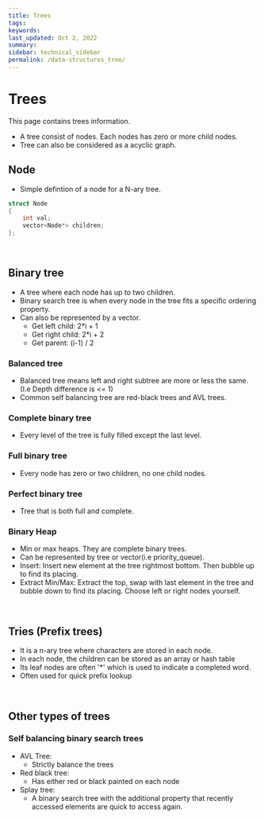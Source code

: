 ```yaml
---
title: Trees
tags: 
keywords: 
last_updated: Oct 2, 2022
summary: 
sidebar: technical_sidebar
permalink: /data-structures_tree/
---
```


# Trees 
This page contains trees information. 
- A tree consist of nodes. Each nodes has zero or more child nodes.
- Tree can also be considered as a acyclic graph.

## Node
- Simple defintion of a node for a N-ary tree.
```c++
struct Node
{
    int val;
    vector<Node*> children;
};
```
<br>

## Binary tree
- A tree where each node has up to two children.
- Binary search tree is when every node in the tree fits a specific ordering property. 
- Can also be represented by a vector. 
  - Get left child: 2*i + 1
  - Get right child: 2*i + 2
  - Get parent: (i-1) / 2

### Balanced tree
- Balanced tree means left and right subtree are more or less the same. (I.e Depth difference is <= 1)
- Common self balancing tree are red-black trees and AVL trees.

### Complete binary tree
- Every level of the tree is fully filled except the last level.

### Full binary tree
- Every node has zero or two children, no one child nodes.

### Perfect binary tree
- Tree that is both full and complete.

### Binary Heap
- Min or max heaps. They are complete binary trees.
- Can be represented by tree or vector(i.e priority_queue).
- Insert: Insert new element at the tree rightmost bottom. Then bubble up to find its placing.
- Extract Min/Max: Extract the top, swap with last element in the tree and bubble down to find its placing. Choose left or right nodes yourself.

<br>

## Tries (Prefix trees)
- It is a n-ary tree where characters are stored in each node. 
- In each node, the children can be stored as an array or hash table
- Its leaf nodes are often '*' which is used to indicate a completed word.
- Often used for quick prefix lookup

<br>

## Other types of trees 
### Self balancing binary search trees
- AVL Tree:  
  - Strictly balance the trees
- Red black tree:
  - Has either red or black painted on each node
- Splay tree:
  - A binary search tree with the additional property that recently accessed elements are quick to access again. 

